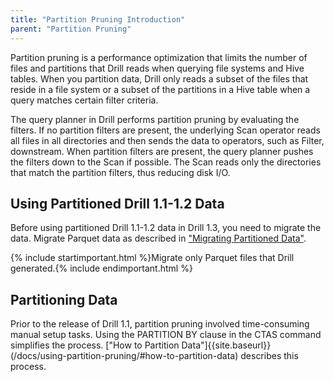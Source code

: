 ```yaml
---
title: "Partition Pruning Introduction"
parent: "Partition Pruning"
--- 
```


Partition pruning is a performance optimization that limits the number of files and partitions that Drill reads when querying file systems and Hive tables. When you partition data, Drill only reads a subset of the files that reside in a file system or a subset of the partitions in a Hive table when a query matches certain filter criteria.

The query planner in Drill performs partition pruning by evaluating the filters. If no partition filters are present, the underlying Scan operator reads all files in all directories and then sends the data to operators, such as Filter, downstream. When partition filters are present, the query planner pushes the filters down to the Scan if possible. The Scan reads only the directories that match the partition filters, thus reducing disk I/O.

## Using Partitioned Drill 1.1-1.2 Data
Before using partitioned Drill 1.1-1.2 data in Drill 1.3, you need to migrate the data. Migrate Parquet data as described in ["Migrating Partitioned Data"]({{site.baseurl}}/docs/migrating-partitioned-data/). 

{% include startimportant.html %}Migrate only Parquet files that Drill generated.{% include endimportant.html %}

## Partitioning Data
Prior to the release of Drill 1.1, partition pruning involved time-consuming manual setup tasks. Using the PARTITION BY clause in the CTAS command simplifies the process. ["How to Partition Data"]{{site.baseurl}}(/docs/using-partition-pruning/#how-to-partition-data) describes this process.





